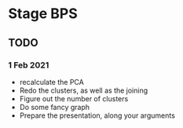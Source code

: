 # Stage BPS

## TODO

### 1 Feb 2021

* recalculate the PCA
* Redo the clusters, as well as the joining
* Figure out the number of clusters
* Do some fancy graph
* Prepare the presentation, along your arguments